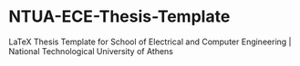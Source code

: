 # NTUA-ECE-Thesis-Template
 LaTeX Thesis Template for School of Electrical and Computer Engineering | National Technological University of Athens
